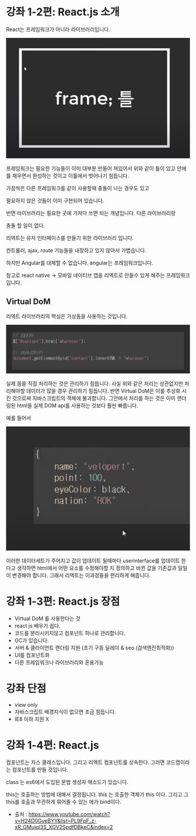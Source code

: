 # 강좌 1-2편: React.js 소개

React는 프레임워크가 아니라 라이브러리입니다.

![main_img](./img/main_img1.png)

프레임워크는 필요한 기능들이 이미 대부분 만들어 져있어서 위와 같이 틀이 있고
안에 를 채우면서 완성하는 것이고 이틀에서 벗어나기 힘듭니다.

가끔씩은 다른 프레임워크를 같이 사용할때 충돌이 나는 경우도 있고

필요하지 않은 것들이 이미 구현되어 있습니다.

반면 라이브러리는 필요한 곳에 가져다 쓰면 되는 개념입니다. 다른 라이브러리랑

충돌 할 일이 없다.

리엑트는 유저 인터페이스를 만들기 위한 라이브러리 입니다.

컨트롤러, ajax, route 기능들을 내장하고 있지 않아서 가볍습니다.


하지만 Angular를 대체할 수 없습니다. angular는 프레임워크입니다.

참고로 react native -> 모바일 네이티브 앱을 리엑트로 만들수 있게 해주는 프레임워크 입니다.


## Virtual DoM
리엑트 라이브러리의 핵심은 가상돔을 사용하는 것입니다. 

![main_img](./img/main_img2.png)

실제 돔을 직접 처리하는 것은 관리하기 힘듭니다. 사실 위와 같은 처리는 상관없지만
처리해야할 데이터가 많을 경우 관리하기 힘듭니다. 반면  Virtual DoM은 이를 추상화 시킨 것으로써 자바스크립트의 객체에 불과합니다. 그안에서 처리를 하는 것은
이미 랜더링된 html을 실제 DOM api를 사용하는 것보다 훨씬 빠릅니다.

예를 들어서

![main_img](./img/main_img3.png)

이러한 데이터세트가 주어지고 값이 업데이트 될때마다 userinterface를 업데이트 한다고 생각하면 html에서 어떤 요소를 수정해야할 지 정의하고 바뀐 값을 기존값과 일일이 변경해야 합니다. 그래서 리엑트는 이과정들을 편리하게 해줍니다. 




 # 강좌 1-3편: React.js 장점

   - Virtual DoM 를 사용한다는 것
   - react js 배우기 쉽다.
   - 코드를 분리시키지않고 컴포넌트 하나로 관리합니다.
   - GC가 있습니다.
   - 서버 & 클라이언트 랜더링 지원 (초기 구동 딜레이 & seo (검색엔진최적화))   
   - UI를 컴포넌트화                                                     
   - 다른 프레임워크나 라이브러리와 혼용가능
   
# 강좌 단점
   - view only
   - 자바스크립트 배경지식이 없으면 조금 힘듭니다.
   - IE8 이하 지원 X
   


# 강좌 1-4편: React.js

컴포넌트는 자스 클래스입니다. 그리고 리엑트 컴포넌트를 상속한다.
그러면 코드랩이라는 컴포넌트를 만들 것입니다.

class 는 es6에서 도입된 문법
생성자 매소드가 있습니다.

this는 호출하는 방법에 대해서 결정됩니다.
this 는 호출한 객체가 this 이다. 그리고 그 this를 호출과 무관하게 묶어줄 수 있는 애가 bind이다.








- 출처 : https://www.youtube.com/watch?v=H24D0GveBYY&list=PL9FpF_z-xR_GMujql3S_XGV2SpdfDBkeC&index=2





